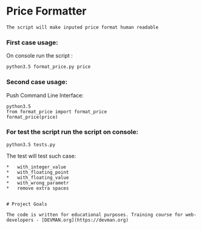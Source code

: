 # Price Formatter

```
The script will make inputed price format human readable
```
### First case usage:
On console run the script :
```
python3.5 format_price.py price 
```
### Second case usage:
Push Command Line Interface:
```
python3.5
from format_price import format_price
format_price(price)
``` 

### For test the script run the script on console:
```
python3.5 tests.py
```
The test will test such case:
```
*   with_integer_value
*   with_floating_point
*   with_floating_value
*   with_wrong_parametr
*   remove extra spaces


# Project Goals

The code is written for educational purposes. Training course for web-developers - [DEVMAN.org](https://devman.org)
